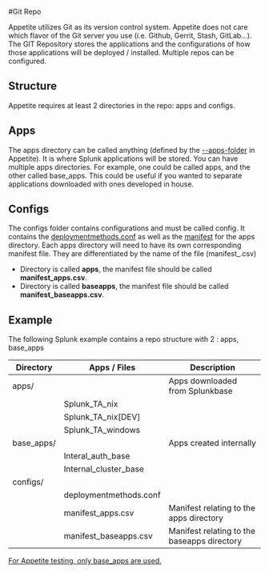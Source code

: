 #Git Repo

Appetite utilizes Git as its version control system.  Appetite does not care which flavor of the Git server you use (i.e. Github, Gerrit, Stash, GitLab...). The GIT Repository stores the applications and the configurations of how those applications will be deployed / installed. Multiple repos can be configured.

## Structure
Appetite requires at least 2 directories in the repo: apps and configs.

## Apps
The apps directory can be called anything (defined by the [--apps-folder](../README.md#param_apps_folder) in Appetite). It is where Splunk applications will be stored.
You can have multiple apps directories.  For example, one could be called apps, and the other called base_apps.  This could be useful if you wanted to separate applications downloaded with ones developed in house.

## Configs
The configs folder contains configurations and must be called config.  It contains the [deploymentmethods.conf](../script/test/repo/appetite/config/deploymentmethods.conf) as well as the [manifest](./manifest.md) for the apps directory. Each apps directory will need to have its own corresponding manifest file.  They are differentiated by the name of the file (manifest_<app directory>.csv)

* Directory is called **apps**, the manifest file should be called **manifest_apps.csv**.
* Directory is called **baseapps**, the manifest file should be called **manifest_baseapps.csv**.

## Example
The following Splunk example contains a repo structure with 2 <app directory>: apps, base_apps

| Directory 	| Apps / Files           	| Description                                 	|
|-----------	|------------------------	|---------------------------------------------	|
| apps/     	|                        	| Apps downloaded from Splunkbase             	|
|           	| Splunk_TA_nix          	|                                             	|
|           	| Splunk_TA_nix[DEV]     	|                                             	|
|           	| Splunk_TA_windows      	|                                             	|
| base_apps/ 	|                        	| Apps created internally                     	|
|           	| Interal_auth_base      	|                                             	|
|           	| Internal_cluster_base  	|                                             	|
| configs/  	|                        	|                                             	|
|           	| deploymentmethods.conf 	|                                             	|
|           	| manifest_apps.csv      	| Manifest relating to the apps directory     	|
|           	| manifest_baseapps.csv  	| Manifest relating to the baseapps directory 	|

[For Appetite testing, only base_apps are used.](../script/test/repo/appetite/base_apps)
